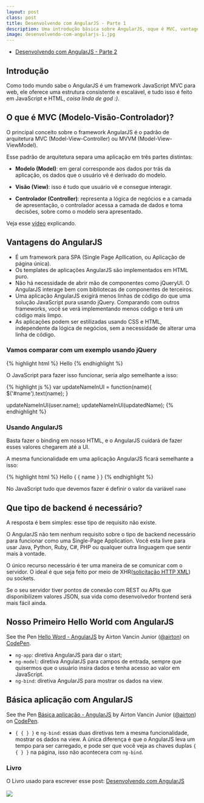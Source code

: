 ```yaml
---
layout: post
class: post
title: Desenvolvendo com AngularJS - Parte 1
description: Uma introdução básica sobre AngularJS, oque é MVC, vantagens, que tipo de backend é necessário, nosso primeiro 'Hello Word' e uma aplicação básica com AngularJS.
image: desenvolvendo-com-angularjs-1.jpg
---
```

- <a href="/blog/desenvolvendo-com-angularjs-parte2/">Desenvolvendo com AngularJS - Parte 2</a>

## Introdução ##

Como todo mundo sabe o AngularJS é um framework JavaScript MVC para web, ele oferece uma estrutura consistente e escalável, e tudo isso é feito em JavaScript e HTML, *coisa linda de god :)*.


## O que é MVC (Modelo-Visão-Controlador)? ##

O principal conceito sobre o framework AngularJS é o padrão de arquitetura MVC (Model-View-Controller) ou MVVM (Model-View-ViewModel).

Esse padrão de arquitetura separa uma aplicação em três partes distintas:

- **Modelo (Model)**: em geral corresponde aos dados por trás da aplicação, os dados que o usuário vê é derivado do modelo.

- **Visão (View)**: isso é tudo que usuário vê e consegue interagir.

- **Controlador (Controller)**: representa a lógica de negócios e a camada de apresentação, o controlador acessa a camada de dados e toma decisões, sobre como o modelo sera apresentado.

Veja esse [vídeo](https://www.youtube.com/watch?v=q8ekGIkU2jE) explicando.

## Vantagens do AngularJS ##

- É um framework para SPA (Single Page Apllication, ou Aplicação de página única).
- Os templates de aplicações AngularJS são implementados em HTML puro.
- Não há necessidade de abrir mão de componentes como jQueryUI. O AngularJS interage bem com bibliotecas de componentes de terceiros.
- Uma aplicação AngularJS exigirá menos linhas de código do que uma solução JavaScript pura usando jQuery. Comparando com outros frameworks, você se verá implementando menos código e terá um código mais limpo.
- As aplicações podem ser estilizadas usando CSS e HTML, independente da lógica de negócios, sem a necessidade de alterar uma linha de código.


### Vamos comparar com um exemplo usando jQuery ###

{% highlight html %}
    Hello <span id="name"></span>
{% endhighlight %}

O JavaScript para fazer isso funcionar, seria algo semelhante a isso:

{% highlight js %}
var updateNameInUI = function(name){
    $('#name').text(name);
}

updateNameInUI(user.name);
updateNameInUI(updatedName);
{% endhighlight %}

### Usando AngularJS ###

Basta fazer o binding em nosso HTML, e o AngularJS cuidará de fazer esses valores chegarem até a UI.

A mesma funcionalidade em uma aplicação AngularJS ficará semelhante a isso:

{% highlight html %}
    Hello <span>{ { name } }</span>
{% endhighlight %}

No JavaScript tudo que devemos fazer é definir o valor da variável <code>name</code>

## Que tipo de backend é necessário? ##

A resposta é bem simples: esse tipo de requisito não existe.

O AngularJS não tem nenhum requisito sobre o tipo de backend necessário para funcionar como uma Single-Page Application. Você esta livre para usar Java, Python, Ruby, C#, PHP ou qualquer outra linguagem que sentir mais à vontade.

O único recurso necessário é ter uma maneira de se comunicar com o servidor. O ideal é que seja feito por meio de XHR([solicitação HTTP XML](https://developer.mozilla.org/pt-BR/docs/Web/API/XMLHttpRequest)) ou sockets.

Se o seu servidor tiver pontos de conexão com REST ou APIs que disponibilizem valores JSON, sua vida como desenvolvedor frontend será mais fácil ainda.

## Nosso Primeiro Hello World com AngularJS ##

<p data-height="266" data-theme-id="9559" data-slug-hash="QbvrmM" data-default-tab="result" data-user="airton" class='codepen'>See the Pen <a href='http://codepen.io/airton/pen/QbvrmM/'>Hello Word - AngularJS</a> by Airton Vancin Junior (<a href='http://codepen.io/airton'>@airton</a>) on <a href='http://codepen.io'>CodePen</a>.</p>

- <code>ng-app</code>: diretiva AngularJS para dar o start;
- <code>ng-model</code>: diretiva AngularJS para campos de entrada, sempre que quisermos que o usuário insira dados e tenha acesso ao valor em JavaScript.
- <code>ng-bind</code>: diretiva AngularJS para mostrar os dados na view.

## Básica aplicação com AngularJS ##

<p data-height="266" data-theme-id="9559" data-slug-hash="MwmGGV" data-default-tab="result" data-user="airton" class='codepen'>See the Pen <a href='http://codepen.io/airton/pen/MwmGGV/'>Básica aplicação - AngularJS</a> by Airton Vancin Junior (<a href='http://codepen.io/airton'>@airton</a>) on <a href='http://codepen.io'>CodePen</a>.</p>


- <code>{ { } }</code> e <code>ng-bind</code>: essas duas diretivas tem a mesma funcionalidade, mostrar os dados na view. A única diferença é que o AngularJS leva um tempo para ser carregado, e pode ser que você veja as chaves duplas <code>{ { } }</code> na página, isso não acontecera com <code>ng-bind</code>.

<script async src="//assets.codepen.io/assets/embed/ei.js"></script>

### Livro ###
O Livro usado para escrever esse post:
<a target="_blank" href="https://www.amazon.com.br/gp/product/8575224093/ref=as_li_tl?ie=UTF8&camp=1789&creative=9325&creativeASIN=8575224093&linkCode=as2&tag=avancin-20&linkId=57a2a7491187bac25f0b697336b4810b">Desenvolvendo com AngularJS</a><img src="//ir-br.amazon-adsystem.com/e/ir?t=avancin-20&l=am2&o=33&a=8575224093" width="1" height="1" border="0" alt="" style="border:none !important; margin:0px !important;" />
<br/>  
<a target="_blank"  href="https://www.amazon.com.br/gp/product/8575224093/ref=as_li_tl?ie=UTF8&camp=1789&creative=9325&creativeASIN=8575224093&linkCode=as2&tag=avancin-20&linkId=e542617f8c23e0d3a9126c073d44bebb"><img border="0" src="//ws-na.amazon-adsystem.com/widgets/q?_encoding=UTF8&MarketPlace=BR&ASIN=8575224093&ServiceVersion=20070822&ID=AsinImage&WS=1&Format=_SL160_&tag=avancin-20" ></a><img src="//ir-br.amazon-adsystem.com/e/ir?t=avancin-20&l=am2&o=33&a=8575224093" width="1" height="1" border="0" alt="" style="border:none !important; margin:0px !important;" />



